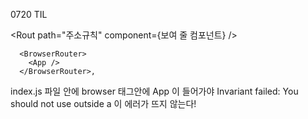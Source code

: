 0720 TIL



<Rout path="주소규칙"  component={보여 줄 컴포넌트} />



```
  <BrowserRouter>
    <App />
  </BrowserRouter>,
```

index.js 파일 안에 browser 태그안에 App 이 들어가야  Invariant failed: You should not use <Route> outside a <Router> 이 에러가 뜨지 않는다!




